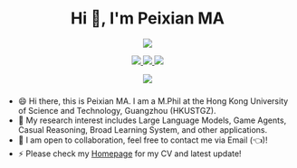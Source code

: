 <h1 align="center">Hi 👋, I'm Peixian MA</h1>

<p align="center"> 
  <img src="https://profile-counter.glitch.me/mpx0222/count.svg" />
</p>

<p align="center">
<a href="https://github.com/MPX0222">
<img src="https://img.shields.io/badge/GitHub-MPX0222-blue?logo=github" />
</a>
<a href="">
<img src="https://img.shields.io/badge/Steam-MPX0222-white?logo=Steam" />
</a>
<a href="">
<img src="https://img.shields.io/badge/Mail-mpx0222%40qq.com-red?logo=Gmail" />
</a>
</p>

<p align="center"> 
  <img src="https://github-readme-stats.vercel.app/api?username=mpx0222&show_icons=true&theme=tokyonight" />
</p>

###

- 😄 Hi there, this is Peixian MA. I am a M.Phil at the Hong Kong University of Science and Technology, Guangzhou (HKUSTGZ).
- 🔭 My research interest includes Large Language Models, Game Agents, Casual Reasoning, Broad Learning System, and other applications.
- 👯 I am open to collaboration, feel free to contact me via Email (👈)!
- ⚡ Please check my [Homepage](https://mpx0222.github.io/) for my CV and latest update!
